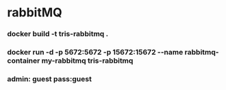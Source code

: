 # rabbitMQ

### docker build -t tris-rabbitmq .

### docker run -d -p 5672:5672 -p 15672:15672 --name rabbitmq-container my-rabbitmq tris-rabbitmq

### admin: guest pass:guest 